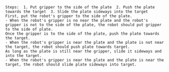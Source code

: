 
    Steps:  1. Put gripper to the side of the plate  2. Push the plate towards the target  3. Slide the plate sideways into the target
    First, put the robot's gripper to the side of the plate. 
    - When the robot's gripper is no near the plate and the robot's gripper is not to the side of the plate, the robot should put gripper to the side of plate.
    Once the gripper is to the side of the plate, push the plate towards the target.
    - When the robot's gripper is near the plate and the plate is not near the target, the robot should push plate towards target.
    As long as the plate is still near the gripper, slide it sideways and into the target.
    - When the robot's gripper is near the plate and the plate is near the target, the robot should slide plate sideways into target.